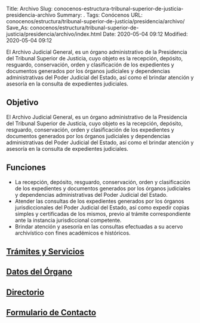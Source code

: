 Title: Archivo
Slug: conocenos-estructura-tribunal-superior-de-justicia-presidencia-archivo
Summary: .
Tags: Conócenos
URL: conocenos/estructura/tribunal-superior-de-justicia/presidencia/archivo/
Save_As: conocenos/estructura/tribunal-superior-de-justicia/presidencia/archivo/index.html
Date: 2020-05-04 09:12
Modified: 2020-05-04 09:12


El Archivo Judicial General, es un órgano administrativo de la Presidencia del Tribunal Superior de Justicia, cuyo objeto es la recepción, depósito, resguardo, conservación, orden y clasificación de los expedientes y documentos generados por los órganos judiciales y dependencias administrativas del Poder Judicial del Estado, así como el brindar atención y asesoría en la consulta de expedientes judiciales.

## Objetivo

El Archivo Judicial General, es un órgano administrativo de la Presidencia del Tribunal Superior de Justicia, cuyo objeto es la recepción, depósito, resguardo, conservación, orden y clasificación de los expedientes y documentos generados por los órganos judiciales y dependencias administrativas del Poder Judicial del Estado, así como el brindar atención y asesoría en la consulta de expedientes judiciales.

## Funciones

* La recepción, depósito, resguardo, conservación, orden y clasificación de los expedientes y documentos generados por los órganos judiciales y dependencias administrativas del Poder Judicial del Estado.
* Atender las consultas de los expedientes generados por los órganos jurisdiccionales del Poder Judicial del Estado, así como expedir copias simples y certificadas de los mismos, previo al trámite correspondiente ante la instancia jurisdiccional competente.
* Brindar atención y asesoría en las consultas efectuadas a su acervo archivístico con fines académicos e históricos.

## [Trámites y Servicios](tramites-y-servicios/)

## [Datos del Órgano](datos-del-organo/)

## [Directorio](directorio/)

## [Formulario de Contacto](formulario-de-contacto/)


